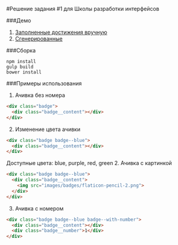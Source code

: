 #Решение задания #1 для Школы разработки интерфейсов

###Демо
1. [Заполненные достижения вручную](http://scr.edu.ru/badges/apopovich.html)
2. [Сгенерированные](http://scr.edu.ru/badges/ivanov.html)

###Сборка
```
npm install
gulp build
bower install
```

###Примеры использования
1. Ачивка без номера
```html
<div class="badge">
  <div class="badge__content"></div>
</div>
```
2. Изменение цвета ачивки
```html
<div class="badge badge--blue">
  <div class="badge__content"></div>
</div>
```
Доступные цвета: blue, purple, red, green
2. Ачивка с картинкой
```html
<div class="badge badge--blue">
  <div class="badge__content">
    <img src="images/badges/flaticon-pencil-2.png">
  </div>
</div>
```
3. Ачивка с номером
```html
<div class="badge badge--blue badge--with-number">
  <div class="badge__content"></div>
  <div class="badge__number">1</div>
</div>
```